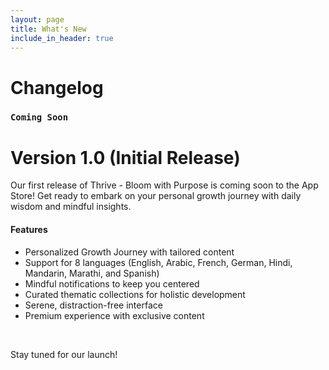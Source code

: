 ```yaml
---
layout: page
title: What's New
include_in_header: true
---
```


# Changelog

### `Coming Soon`
# **Version 1.0 (Initial Release)**
Our first release of Thrive - Bloom with Purpose is coming soon to the App Store! Get ready to embark on your personal growth journey with daily wisdom and mindful insights.

#### Features
- Personalized Growth Journey with tailored content
- Support for 8 languages (English, Arabic, French, German, Hindi, Mandarin, Marathi, and Spanish)
- Mindful notifications to keep you centered
- Curated thematic collections for holistic development
- Serene, distraction-free interface
- Premium experience with exclusive content

<br>

Stay tuned for our launch!